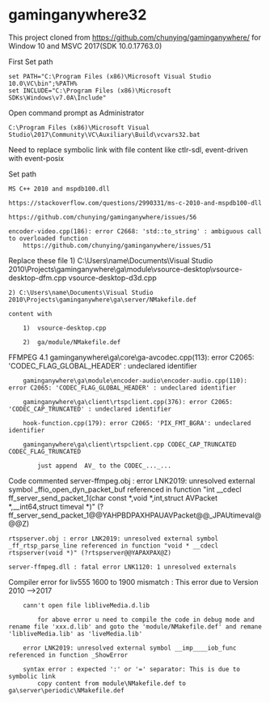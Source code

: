 # gaminganywhere32
This project cloned from https://github.com/chunying/gaminganywhere/ for Window 10 and MSVC 2017(SDK 10.0.17763.0)

First Set path

	set PATH="C:\Program Files (x86)\Microsoft Visual Studio 10.0\VC\bin";%PATH%
	set INCLUDE="C:\Program Files (x86)\Microsoft SDKs\Windows\v7.0A\Include"

Open command prompt as Administrator

	C:\Program Files (x86)\Microsoft Visual Studio\2017\Community\VC\Auxiliary\Build\vcvars32.bat


Need to replace symbolic link with file content like ctlr-sdl, event-driven with event-posix 

Set path 

	MS C++ 2010 and mspdb100.dll
	
	https://stackoverflow.com/questions/2990331/ms-c-2010-and-mspdb100-dll
	
	https://github.com/chunying/gaminganywhere/issues/56
	
	encoder-video.cpp(186): error C2668: 'std::to_string' : ambiguous call to overloaded function	
		https://github.com/chunying/gaminganywhere/issues/51	

Replace these file 
	1) C:\Users\name\Documents\Visual Studio 2010\Projects\gaminganywhere\ga\module\vsource-desktop\vsource-desktop-dfm.cpp vsource-desktop-d3d.cpp
	
	2) C:\Users\name\Documents\Visual Studio 2010\Projects\gaminganywhere\ga\server/NMakefile.def
	
	content with
	
		1)	vsource-desktop.cpp
		
		2)	ga/module/NMakefile.def
	
FFMPEG 4.1
		gaminganywhere\ga\core\ga-avcodec.cpp(113): error C2065: 'CODEC_FLAG_GLOBAL_HEADER' : undeclared identifier
		
		gaminganywhere\ga\module\encoder-audio\encoder-audio.cpp(110): error C2065: 'CODEC_FLAG_GLOBAL_HEADER' : undeclared identifier
		
		gaminganywhere\ga\client\rtspclient.cpp(376): error C2065: 'CODEC_CAP_TRUNCATED' : undeclared identifier
		
		hook-function.cpp(179): error C2065: 'PIX_FMT_BGRA': undeclared identifier
		
		gaminganywhere\ga\client\rtspclient.cpp CODEC_CAP_TRUNCATED CODEC_FLAG_TRUNCATED
		
			just append  AV_ to the CODEC_..._...
			
Code commented
	server-ffmpeg.obj : error LNK2019: unresolved external symbol _ffio_open_dyn_packet_buf referenced in function "int __cdecl ff_server_send_packet_1(char const *,void *,int,struct AVPacket *,__int64,struct timeval *)" (?ff_server_send_packet_1@@YAHPBDPAXHPAUAVPacket@@_JPAUtimeval@@@Z)
	
	rtspserver.obj : error LNK2019: unresolved external symbol _ff_rtsp_parse_line referenced in function "void * __cdecl rtspserver(void *)" (?rtspserver@@YAPAXPAX@Z)
	
	server-ffmpeg.dll : fatal error LNK1120: 1 unresolved externals

Compiler error for liv555
		1600 to 1900 mismatch : This error due to Version 2010 -->2017
		
		cann't open file libliveMedia.d.lib
		
			for above error u need to compile the code in debug mode and rename file 'xxx.d.lib' and goto the 'module/NMakefile.def' and remane 'libliveMedia.lib' as 'liveMedia.lib'
			
		error LNK2019: unresolved external symbol __imp____iob_func referenced in function _ShowError
		
		syntax error : expected ':' or '=' separator: This is due to symbolic link
			copy content from module\NMakefile.def to ga\server\periodic\NMakefile.def	
